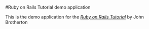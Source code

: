 #Ruby on Rails Tutorial demo application

This is the demo application for the [*Ruby on Rails Tutorial*](http://railstutorial.org) by John Brotherton

